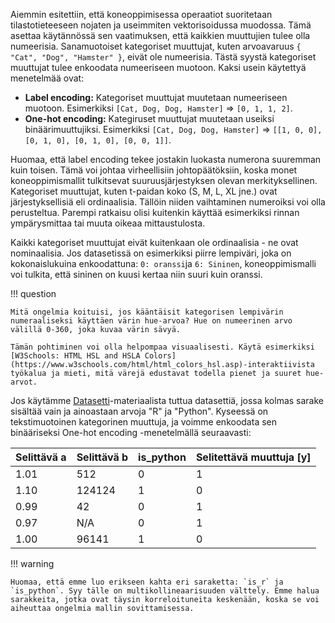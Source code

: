Aiemmin esitettiin, että koneoppimisessa operaatiot suoritetaan tilastotieteeseen nojaten ja useimmiten vektorisoidussa muodossa. Tämä asettaa käytännössä sen vaatimuksen, että kaikkien muuttujien tulee olla numeerisia. Sanamuotoiset kategoriset muuttujat, kuten arvoavaruus `{ "Cat", "Dog", "Hamster" }`, eivät ole numeerisia. Tästä syystä kategoriset muuttujat tulee enkoodata numeeriseen muotoon. Kaksi usein käytettyä menetelmää ovat:

* **Label encoding:** Kategoriset muuttujat muutetaan numeeriseen muotoon. Esimerkiksi `[Cat, Dog, Dog, Hamster]` => `[0, 1, 1, 2]`.
* **One-hot encoding:**  Kategiruset muuttujat muutetaan useiksi binäärimuuttujiksi. Esimerkiksi `[Cat, Dog, Dog, Hamster]` => `[[1, 0, 0], [0, 1, 0], [0, 1, 0], [0, 0, 1]]`.

Huomaa, että label encoding tekee jostakin luokasta numerona suuremman kuin toisen. Tämä voi johtaa virheellisiin johtopäätöksiin, koska monet koneoppimismallit tulkitsevat suuruusjärjestyksen olevan merkityksellinen. Kategoriset muuttujat, kuten t-paidan koko (S, M, L, XL jne.) ovat järjestyksellisiä eli ordinaalisia. Tällöin niiden vaihtaminen numeroiksi voi olla perusteltua. Parempi ratkaisu olisi kuitenkin käyttää esimerkiksi rinnan ympärysmittaa tai muuta oikeaa mittaustulosta.

Kaikki kategoriset muuttujat eivät kuitenkaan ole ordinaalisia - ne ovat nominaalisia. Jos datasetissä on esimerkiksi piirre lempiväri, joka on kokonaislukuina enkoodattuna: `0: oranssi`ja `6: Sininen`, koneoppimismalli voi tulkita, että sininen on kuusi kertaa niin suuri kuin oranssi.

!!! question

    Mitä ongelmia koituisi, jos kääntäisit kategorisen lempivärin numeraaliseksi käyttäen värin hue-arvoa? Hue on numeerinen arvo välillä 0-360, joka kuvaa värin sävyä.

    Tämän pohtiminen voi olla helpompaa visuaalisesti. Käytä esimerkiksi [W3Schools: HTML HSL and HSLA Colors](https://www.w3schools.com/html/html_colors_hsl.asp)-interaktiivista työkalua ja mieti, mitä värejä edustavat todella pienet ja suuret hue-arvot.

Jos käytämme [Datasetti](datasetti.md)-materiaalista tuttua datasettiä, jossa kolmas sarake sisältää vain ja ainoastaan arvoja "R" ja "Python". Kyseessä on tekstimuotoinen kategorinen muuttuja, ja voimme enkoodata sen binääriseksi One-hot encoding -menetelmällä seuraavasti:

| Selittävä a | Selittävä b | is_python | Selitettävä muuttuja [y] |
| ----------- | ----------- | --------- | ------------------------ |
| 1.01        | 512         | 0         | 1                        |
| 1.10        | 124124      | 1         | 0                        |
| 0.99        | 42          | 0         | 1                        |
| 0.97        | N/A         | 0         | 1                        |
| 1.00        | 96141       | 1         | 0                        |

!!! warning

    Huomaa, että emme luo erikseen kahta eri saraketta: `is_r` ja `is_python`. Syy tälle on multikollineaarisuuden välttely. Emme halua sarakkeita, jotka ovat täysin korreloituneita keskenään, koska se voi aiheuttaa ongelmia mallin sovittamisessa.
